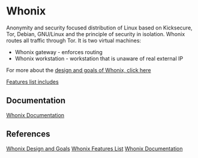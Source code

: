# Whonix
Anonymity and security focused distribution of Linux based on Kicksecure, Tor, Debian, GNU/Linux and the principle of security in isolation. Whonix routes all traffic through Tor. It is two virtual machines: 
- Whonix gateway - enforces routing
- Whonix workstation - workstation  that is unaware of real external IP

For more about the [design and goals of Whonix, click here](https://www.whonix.org/wiki/About)

[Features list includes](https://www.whonix.org/wiki/Features)


## Documentation

[Whonix Documentation](https://www.whonix.org/wiki/Documentation)

## References
[Whonix Design and Goals](https://www.whonix.org/wiki/About)
[Whonix Features List](https://www.whonix.org/wiki/Features)
[Whonix Documentation](https://www.whonix.org/wiki/Documentation)